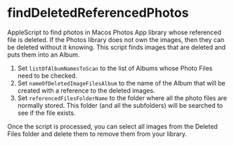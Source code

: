 # findDeletedReferencedPhotos
AppleScript to find photos in Macos Photos App library whose referenced file is deleted. If the Photos library does not own the images, then they can be deleted without it knowing. This script finds images that are deleted and puts them into an Album.

1. Set `listOfAlbumNamesToScan` to the list of Albums whose Photo Files need to be checked.
2. Set `nameOfDeletedImageFilesAlbum` to the name of the Album that will be created with a reference to the deleted images.
3. Set `referencedFilesFolderName` to the folder where all the photo files are normally stored. This folder (and all the subfolders) will be searched to see if the file exists.

Once the script is processed, you can select all images from the Deleted Files folder and delete them to remove them from your library. 
